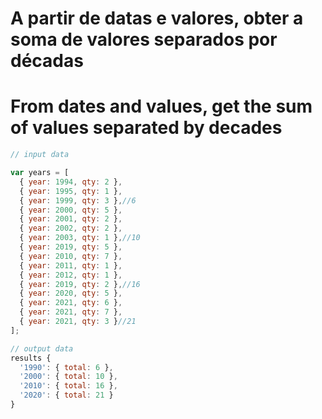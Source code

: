 # A partir de datas e valores, obter a soma de valores separados por décadas
# From dates and values, get the sum of values separated by decades

```js
// input data

var years = [
  { year: 1994, qty: 2 },
  { year: 1995, qty: 1 },
  { year: 1999, qty: 3 },//6
  { year: 2000, qty: 5 },
  { year: 2001, qty: 2 },
  { year: 2002, qty: 2 },
  { year: 2003, qty: 1 },//10
  { year: 2019, qty: 5 },
  { year: 2010, qty: 7 },
  { year: 2011, qty: 1 },
  { year: 2012, qty: 1 },
  { year: 2019, qty: 2 },//16
  { year: 2020, qty: 5 },
  { year: 2021, qty: 6 },
  { year: 2021, qty: 7 },
  { year: 2021, qty: 3 }//21
];

// output data
results {
  '1990': { total: 6 },
  '2000': { total: 10 },
  '2010': { total: 16 },
  '2020': { total: 21 }
}
```

